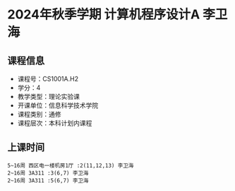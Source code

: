 # 2024年秋季学期 计算机程序设计A 李卫海






## 课程信息

- 课程号：CS1001A.H2
- 学分：4
- 教学类型：理论实验课
- 开课单位：信息科学技术学院
- 课程类别：通修
- 课程层次：本科计划内课程

## 上课时间

```
5~16周 西区电一楼机房1厅 :2(11,12,13) 李卫海
2~16周 3A311 :3(6,7) 李卫海
2~16周 3A311 :5(6,7) 李卫海
```

